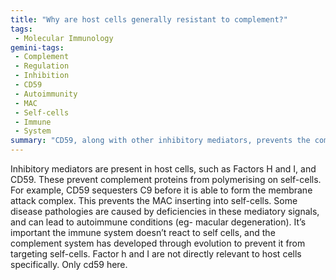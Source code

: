 ```yaml
---
title: "Why are host cells generally resistant to complement?"
tags:
 - Molecular Immunology
gemini-tags:
 - Complement
 - Regulation
 - Inhibition
 - CD59
 - Autoimmunity
 - MAC
 - Self-cells
 - Immune
 - System
summary: "CD59, along with other inhibitory mediators, prevents the complement system from attacking self-cells by interfering with the formation of the membrane attack complex, and deficiencies in these mediators can lead to autoimmune diseases."
---
```

Inhibitory mediators are present in host cells, such as Factors H and I, and CD59. These prevent complement proteins from polymerising on self-cells. For example, CD59 sequesters C9 before it is able to form the membrane attack complex. This prevents the MAC inserting into self-cells. 
Some disease pathologies are caused by deficiencies in these mediatory signals, and can lead to autoimmune conditions (eg- macular degeneration). 
It’s important the immune system doesn’t react to self cells, and the complement system has developed through evolution to prevent it from targeting self-cells. 
Factor h and I are not directly relevant to host cells specifically. Only cd59 here.
